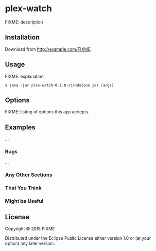 # plex-watch

FIXME: description

## Installation

Download from http://example.com/FIXME.

## Usage

FIXME: explanation

    $ java -jar plex-watch-0.1.0-standalone.jar [args]

## Options

FIXME: listing of options this app accepts.

## Examples

...

### Bugs

...

### Any Other Sections
### That You Think
### Might be Useful

## License

Copyright © 2015 FIXME

Distributed under the Eclipse Public License either version 1.0 or (at
your option) any later version.
